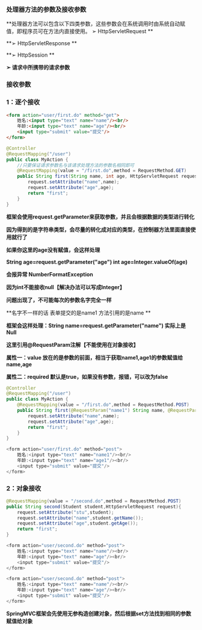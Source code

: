 ### 处理器方法的参数及接收参数

**处理器方法可以包含以下四类参数，这些参数会在系统调用时由系统自动赋值，即程序员可在方法内直接使用。 ➢ HttpServletRequest **

**➢ HttpServletResponse **

**➢ HttpSession **

**➢ 请求中所携带的请求参数**



### 接收参数

### **1：逐个接收**

```html
<form action="user/first.do" method="get">
    姓名:<input type="text" name="name"/><br/>
    年龄:<input type="text" name="age"/><br/>
    <input type="submit" value="提交"/>
</form>
```

```Java
@Controller
@RequestMapping("/user")
public class MyAction {
    //只要保证请求参数名与该请求处理方法的参数名相同即可
    @RequestMapping(value = "/first.do",method = RequestMethod.GET)
    public String first(String name, int age, HttpServletRequest request){
        request.setAttribute("name",name);
        request.setAttribute("age",age);
        return "first";
    }
}
```

**框架会使用request.getParameter来获取参数，并且会根据数据的类型进行转化**

**因为得到的是字符串类型，会尽量的转化成对应的类型，在控制器方法里面直接使用就行了**

**如果你这里的age没有赋值，会这样处理**

**String age=request.getParameter("age")    int age=Integer.valueOf(age)**

**会报异常  NumberFormatException**

**因为int不能接收null【解决办法可以写成Integer】**



**问题出现了，不可能每次的参数名字完全一样**

**名字不一样的话  表单提交的是name1 方法引用的是name  **

**框架会这样处理：String name=request.getParameter("name")  实际上是Null**



**这里引用@RequestParam注解【不能使用在对象接收】**

**属性一：value  放在的是参数的前面，相当于获取name1,age1的参数赋值给name,age**

**属性二：required  默认是true，如果没有参数，报错，可以改为false**

```java
@Controller
@RequestMapping("/user")
public class MyAction {
    @RequestMapping(value = "/first.do",method = RequestMethod.POST)
    public String first(@RequestParam("name1") String name, @RequestParam("age1") Integer age, HttpServletRequest request){
        request.setAttribute("name",name);
        request.setAttribute("age",age);
        return "first";
    }
}
```

```java
<form action="user/first.do" method="post">
    姓名:<input type="text" name="name1"/><br/>
    年龄:<input type="text" name="age1"/><br/>
    <input type="submit" value="提交"/>
</form>
```





### 2：对象接收

```Java
@RequestMapping(value = "/second.do",method = RequestMethod.POST)
public String second(Student student,HttpServletRequest request){
    request.setAttribute("stu",student);
    request.setAttribute("name",student.getName());
    request.setAttribute("age",student.getAge());
    return "first";
}
```

```Java
<form action="user/second.do" method="post">
    姓名:<input type="text" name="name"/><br/>
    年龄:<input type="text" name="age"/><br/>
    <input type="submit" value="提交"/>
</form>
```

```java
<form action="user/second.do" method="post">
    姓名:<input type="text" name="name"/><br/>
    年龄:<input type="text" name="age"/><br/>
    <input type="submit" value="提交"/>
</form>
```

**SpringMVC框架会先使用无参构造创建对象，然后根据set方法找到相同的参数赋值给对象**